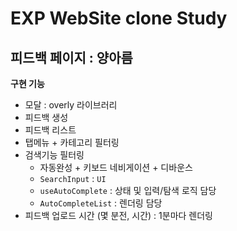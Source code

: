 # EXP WebSite clone Study

## 피드백 페이지 : 양아름

**구현 기능**

- 모달 : overly 라이브러리
- 피드백 생성
- 피드백 리스트
- 탭메뉴 + 카테고리 필터링
- 검색기능 필터링
  - 자동완성 + 키보드 네비게이션 + 디바운스
  - `SearchInput` : `UI`
  - `useAutoComplete` : 상태 및 입력/탐색 로직 담당
  - `AutoCompleteList` : 렌더링 담당
- 피드백 업로드 시간 (몇 분전, 시간) : 1분마다 렌더링
